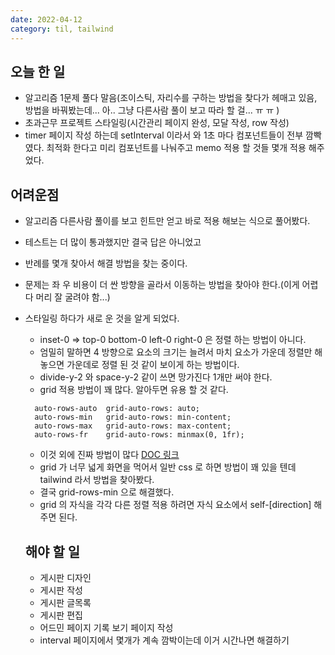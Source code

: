```yaml
---
date: 2022-04-12
category: til, tailwind
---
```


## 오늘 한 일

- 알고리즘 1문제 풀다 말음(조이스틱, 자리수를 구하는 방법을 찾다가 헤매고 있음, 방법을 바꿔봤는데... 아.. 그냥 다른사람 풀이 보고 따라 할 걸... ㅠ ㅠ )
- 초과근무 프로젝트 스타일링(시간관리 페이지 완성, 모달 작성, row 작성)
- timer 페이지 작성 하는데 setInterval 이라서 와 1초 마다 컴포넌트들이 전부 깜빡였다. 최적화 한다고 미리 컴포넌트를 나눠주고 memo 적용 할 것들 몇개 적용 해주었다.

## 어려운점

- 알고리즘 다른사람 풀이를 보고 힌트만 얻고 바로 적용 해보는 식으로 풀어봤다.
- 테스트는 더 많이 통과했지만 결국 답은 아니었고
- 반례를 몇개 찾아서 해결 방법을 찾는 중이다.
- 문제는 좌 우 비용이 더 싼 방향을 골라서 이동하는 방법을 찾아야 한다.(이게 어렵다 머리 잘 굴려야 함...)
- 스타일링 하다가 새로 운 것을 알게 되었다.

  - inset-0 => top-0 bottom-0 left-0 right-0 은 정렬 하는 방법이 아니다.
  - 엄밀히 말하면 4 방향으로 요소의 크기는 늘려서 마치 요소가 가운데 정렬만 해 놓으면 가운데로 정렬 된 것 같이 보이게 하는 방법이다.
  - divide-y-2 와 space-y-2 같이 쓰면 망가진다 1개만 써야 한다.
  - grid 적용 방법이 꽤 많다. 알아두면 유용 할 것 같다.

  ```
    auto-rows-auto	grid-auto-rows: auto;
    auto-rows-min	grid-auto-rows: min-content;
    auto-rows-max	grid-auto-rows: max-content;
    auto-rows-fr	grid-auto-rows: minmax(0, 1fr);
  ```

  - 이것 외에 진짜 방법이 많다 [DOC 링크](https://tailwindcss.com/docs/display#inline-grid)
  - grid 가 너무 넓게 화면을 먹어서 일반 css 로 하면 방법이 꽤 있을 텐데 tailwind 라서 방법을 찾아봤다.
  - 결국 grid-rows-min 으로 해결했다.
  - grid 의 자식을 각각 다른 정렬 적용 하려면 자식 요소에서 self-[direction] 해주면 된다.

  ## 해야 할 일

  - 게시판 디자인
  - 게시판 작성
  - 게시판 글목록
  - 게시판 편집
  - 어드민 페이지 기록 보기 페이지 작성
  - interval 페이지에서 몇개가 계속 깜박이는데 이거 시간나면 해결하기

